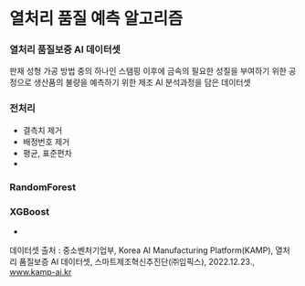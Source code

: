 # 열처리 품질 예측 알고리즘

### 열처리 품질보증 AI 데이터셋
판재 성형 가공 방법 중의 하나인 스탬핑 이후에 금속의 필요한 성질을 부여하기 위한 공정으로 생산품의 불량을 예측하기 위한 제조 AI 분석과정을 담은 데이터셋

### 전처리
<ul>
  <li>결측치 제거</li>
  <li>배정번호 제거</li>
  <li>평균, 표준편차</li>
  <li></li>
</ul>

### RandomForest

### XGBoost
<ul>
  <li></li>
</ul>

데이터셋 출처 : 중소벤처기업부, Korea AI Manufacturing Platform(KAMP), 열처리 품질보증 AI 데이터셋, 스마트제조혁신추진단(㈜임픽스), 2022.12.23., www.kamp-ai.kr
